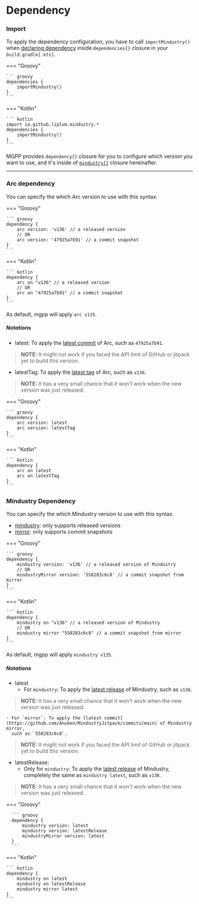 # Dependency

### Import

To apply the dependency configuration,
you have to call `importMindustry()` when [declaring dependency](https://docs.gradle.org/current/userguide/declaring_dependencies.html)
inside `dependencies{}` closure in your `build.gradle[.kts]`.

=== "Groovy"

    ``` groovy
    dependencies {
        importMindustry()
    }
    ```

=== "Kotlin"

    ``` kotlin
    import io.github.liplum.mindustry.*
    dependencies {
        importMindustry()
    }
    ```
MGPP provides `dependency{}` closure for you to configure which version you want to use,
and it's inside of [`mindustry{}`](overview.md) closure hereinafter.

___

### Arc dependency

You can specify the which Arc version to use with this syntax.

=== "Groovy"

    ``` groovy
    dependency {
        arc version: 'v136' // a released version
        // OR
        arc version: '47925a7b91' // a commit snapshot
    }
    ```

=== "Kotlin"

    ``` kotlin
    dependency {
        arc on "v136" // a released version
        // OR
        arc on "47925a7b91" // a commit snapshot
    }
    ```

As default, mgpp will apply `arc v135`.

##### Notations

- latest: To apply the [latest commit](https://github.com/Anuken/Arc/commits/master) of Arc,
  such as `47925a7b91`.
> **NOTE:** It might not work if you faced the API limit of GitHub or jitpack yet to build this version.
- latestTag: To apply the [latest tag](https://github.com/Anuken/Arc/tags) of Arc, such as `v136`.
> **NOTE:** It has a very small chance that it won't work when the new version was just released.

=== "Groovy"

    ``` groovy
    dependency {
        arc version: latest
        arc version: latestTag
    }
    ```

=== "Kotlin"

    ``` kotlin
    dependency {
        arc on latest
        arc on latestTag
    }
    ```

### Mindustry Dependency

You can specify the which Mindustry version to use with this syntax.

- [mindustry](https://jitpack.io/#anuken/mindustry): only supports released versions
- [mirror](https://jitpack.io/#anuken/mindustryJitpack): only supports commit snapshots

=== "Groovy"

    ``` groovy
    dependency {
        mindustry version: 'v136' // a released version of Mindustry
        // OR
        mindustryMirror version: '558283c6c8' // a commit snapshot from mirror
    }
    ```

=== "Kotlin"

    ``` kotlin
    dependency {
        mindustry on "v136" // a released version of Mindustry
        // OR
        mindustry mirror "558283c6c8" // a commit snapshot from mirror
    }
    ```

As default, mgpp will apply `mindustry v135`.

##### Notations

- latest
    - For `mindustry`: To apply the [latest release](https://github.com/Anuken/Mindustry/releases) of Mindustry,
      such as `v136`.
> **NOTE:** It has a very small chance that it won't work when the new version was just released.

    - For `mirror`: To apply the [latest commit](https://github.com/Anuken/MindustryJitpack/commits/main) of Mindustry mirror,
      such as `558283c6c8`.
> **NOTE:** It might not work if you faced the API limit of GitHub or jitpack yet to build this version.

- latestRelease:
    - Only for `mindustry`: To apply the [latest release](https://github.com/Anuken/Mindustry/releases) of Mindustry,
      completely the same as `mindustry latest`, such as `v136`.
> **NOTE:** It has a very small chance that it won't work when the new version was just released.

=== "Groovy"

      ``` groovy
      dependency {
          mindustry version: latest
          mindustry version: latestRelease
          mindustryMirror version: latest
      }
      ```

=== "Kotlin"

    ``` kotlin
    dependency {
        mindustry on latest
        mindustry on latestRelease
        mindustry mirror latest
    }
    ```

